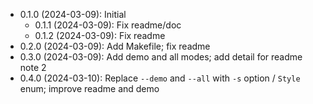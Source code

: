 * 0.1.0 (2024-03-09): Initial
    * 0.1.1 (2024-03-09): Fix readme/doc
    * 0.1.2 (2024-03-09): Fix readme
* 0.2.0 (2024-03-09): Add Makefile; fix readme
* 0.3.0 (2024-03-09): Add demo and all modes; add detail for readme note 2
* 0.4.0 (2024-03-10): Replace `--demo` and `--all` with `-s` option / `Style` enum; improve readme
  and demo

